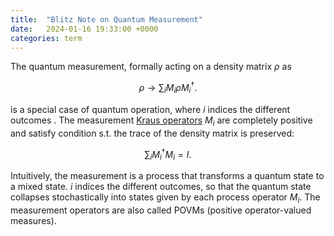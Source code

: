 ```yaml
---
title:  "Blitz Note on Quantum Measurement"
date:   2024-01-16 19:33:00 +0000
categories: term
---
```


The quantum measurement, formally acting on a density matrix $\rho$ as

$$\rho \rightarrow \sum_{i} M_{i} \rho M_{i}^{\dagger}.$$

is a special case of quantum operation, where $i$ indices the different outcomes .
The measurement [Kraus operators](https://www.wikiwand.com/en/Kraus_operator#:~:text=be%20handled%20simultaneously.-,Kraus%20operators,-Kraus%27%20theorem) $M_{i}$ are completely positive and satisfy condition s.t. the trace of the density matrix is preserved:

$$\sum_{i} M_{i}^{\dagger} M_{i} = I.$$

Intuitively, the measurement is a process that transforms a quantum state to a mixed state. $i$ indices the different outcomes, so that the quantum state collapses stochastically into states given by each process operator $M_i$. The measurement operators are also called POVMs (positive operator-valued measures).
